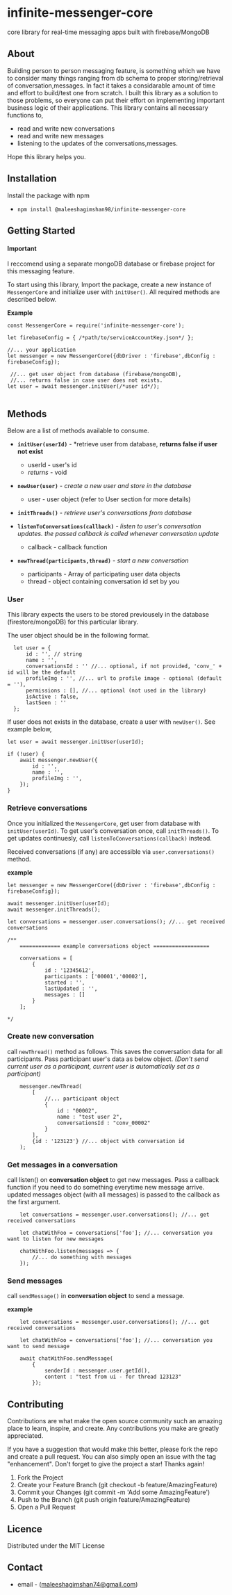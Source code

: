 # infinite-messenger-core
core library for real-time messaging apps built with firebase/MongoDB

## About
  Building person to person messaging feature, is something which we have to consider many things ranging from db schema to proper storing/retrieval of conversation,messages. In fact it takes a considarable amount of time and effort to build/test one from scratch. I built this library as  a solution to those problems, so everyone can put their effort on implementing important business logic of their applications. This library contains all necessary functions to,

  - read and write new conversations
  - read and write new messages
  - listening to the updates of the conversations,messages.

  Hope this library helps you.

## Installation

Install the package with npm

- `npm install @maleeshagimshan98/infinite-messenger-core `

## Getting Started

#### Important
I reccomend using a separate mongoDB database or firebase project for this messaging feature.

To start using this library, Import the package, create a new instance of `MessengerCore` and initialize user with `initUser()`. All required methods are described below.

**Example**

````
const MessengerCore = require('infinite-messenger-core');

let firebaseConfig = { /*path/to/serviceAccountKey.json*/ };

//... your application
let messenger = new MessengerCore({dbDriver : 'firebase',dbConfig : firebaseConfig});

 //... get user object from database (firebase/mongoDB),
 //... returns false in case user does not exists.
let user = await messenger.initUser(/*user id*/);


````


## Methods

Below are a list of methods available to consume.

- **`initUser(userId)`** - *retrieve user from database, **returns false if user not exist**

    - userId - user's id
    - *returns* - void

- **`newUser(user)`** - *create a new user and store in the database*
    - user - user object (refer to User section for more details)

- **`initThreads()`**  - *retrieve user's conversations from database*

- **`listenToConversations(callback)`** - *listen to user's conversation updates. the passed callback is called whenever conversation update*

    - callback - callback function

- **`newThread(participants,thread)`** - *start a new conversation*

    - participants - Array of participating user data objects 
    - thread - object containing conversation id set by you


### User

This library expects the users to be stored previousely in the database (firestore/mongoDB) for this particular library.

The user object should be in the following format.

````
  let user = {
      id : '', // string
      name : '',
      conversationsId : '' //... optional, if not provided, 'conv_' + id will be the default
      profileImg : '', //... url to profile image - optional (default = ''),
      permissions : [], //... optional (not used in the library)
      isActive : false,
      lastSeen : ''
  };

````

If user does not exists in the database, create a user with `newUser()`. See example below,

````
let user = await messenger.initUser(userId);

if (!user) {
    await messenger.newUser({
        id : '',
        name : '',
        profileImg : '',
    });
}

````

### Retrieve conversations

Once you initialized the `MessengerCore`, get user from database with `initUser(userId)`.
To get user's conversation once, call `initThreads()`. To get updates continuesly, call `listenToConversations(callback)` instead.

Received conversations (if any) are accessible via `user.conversations()` method.

**example**

````
let messenger = new MessengerCore({dbDriver : 'firebase',dbConfig : firebaseConfig});

await messenger.initUser(userId);
await messenger.initThreads();

let conversations = messenger.user.conversations(); //... get received conversations

/**
    ============= example conversations object ==================

    conversations = [
        {
            id : '12345612',
            participants : ['00001','00002'],
            started : '',
            lastUpdated : '',
            messages : []
        }
    ];

*/

````

### Create new conversation

call `newThread()` method as follows. This saves the conversation data for all participants. Pass participant user's data as below object. *(Don't send current user as a participant, current user is automatically set as a participant)*

````
    messenger.newThread(
        [
            //... participant object
            {
                id : "00002",
                name : "test user 2",
                conversationsId : "conv_00002"  
            }
        ],
        {id : '123123'} //... object with conversation id
    );

````

### Get messages in a conversation

call listen() on **conversation object** to get new messages. Pass a callback function if you need to do something everytime new message arrive. updated messages object (with all messages) is passed to the callback as the first argument.

````
    let conversations = messenger.user.conversations(); //... get received conversations

    let chatWithFoo = conversations['foo']; //... conversation you want to listen for new messages

    chatWithFoo.listen(messages => {
        //... do something with messages
    });

````

### Send messages

call `sendMessage()` in **conversation object** to send a message.

**example**

````
    let conversations = messenger.user.conversations(); //... get received conversations

    let chatWithFoo = conversations['foo']; //... conversation you want to send message

    await chatWithFoo.sendMessage(
        {
            senderId : messenger.user.getId(),
            content : "test from ui - for thread 123123"
        });

````


## Contributing

Contributions are what make the open source community such an amazing place to learn, inspire, and create. Any contributions you make are greatly appreciated.

If you have a suggestion that would make this better, please fork the repo and create a pull request. You can also simply open an issue with the tag "enhancement". Don't forget to give the project a star! Thanks again!

1. Fork the Project
2. Create your Feature Branch (git checkout -b feature/AmazingFeature)
3. Commit your Changes (git commit -m 'Add some AmazingFeature')
4. Push to the Branch (git push origin feature/AmazingFeature)
5. Open a Pull Request


## Licence
Distributed under the MIT License

## Contact

- email - (maleeshagimshan74@gmail.com)
